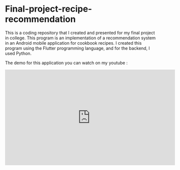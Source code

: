# Final-project-recipe-recommendation
This is a coding repository that I created and presented for my final project in college. This program is an implementation of a recommendation system in an Android mobile application for cookbook recipes. I created this program using the Flutter programming language, and for the backend, I used Python.

The demo for this application you can watch on my youtube :
<iframe width="560" height="315" src="https://www.youtube.com/embed/WOf_-wJ4lCc" frameborder="0" allowfullscreen></iframe>
